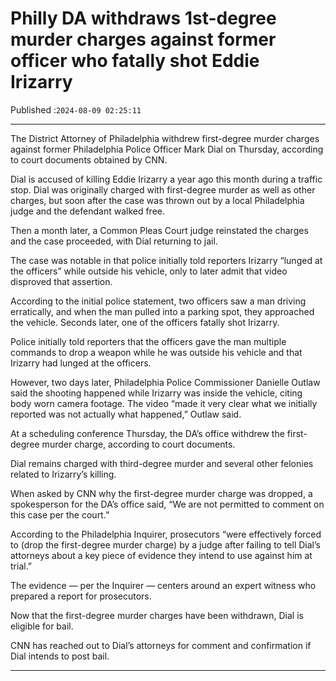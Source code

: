 # Philly DA withdraws 1st-degree murder charges against former officer who fatally shot Eddie Irizarry

Published :`2024-08-09 02:25:11`

---

The District Attorney of Philadelphia withdrew first-degree murder charges against former Philadelphia Police Officer Mark Dial on Thursday, according to court documents obtained by CNN.

Dial is accused of killing Eddie Irizarry a year ago this month during a traffic stop. Dial was originally charged with first-degree murder as well as other charges, but soon after the case was thrown out by a local Philadelphia judge and the defendant walked free.

Then a month later, a Common Pleas Court judge reinstated the charges and the case proceeded, with Dial returning to jail.

The case was notable in that police initially told reporters Irizarry “lunged at the officers” while outside his vehicle, only to later admit that video disproved that assertion.

According to the initial police statement, two officers saw a man driving erratically, and when the man pulled into a parking spot, they approached the vehicle. Seconds later, one of the officers fatally shot Irizarry.

Police initially told reporters that the officers gave the man multiple commands to drop a weapon while he was outside his vehicle and that Irizarry had lunged at the officers.

However, two days later, Philadelphia Police Commissioner Danielle Outlaw said the shooting happened while Irizarry was inside the vehicle, citing body worn camera footage. The video “made it very clear what we initially reported was not actually what happened,” Outlaw said.

At a scheduling conference Thursday, the DA’s office withdrew the first-degree murder charge, according to court documents.

Dial remains charged with third-degree murder and several other felonies related to Irizarry’s killing.

When asked by CNN why the first-degree murder charge was dropped, a spokesperson for the DA’s office said, “We are not permitted to comment on this case per the court.”

According to the Philadelphia Inquirer, prosecutors “were effectively forced to (drop the first-degree murder charge) by a judge after failing to tell Dial’s attorneys about a key piece of evidence they intend to use against him at trial.”

The evidence — per the Inquirer — centers around an expert witness who prepared a report for prosecutors.

Now that the first-degree murder charges have been withdrawn, Dial is eligible for bail.

CNN has reached out to Dial’s attorneys for comment and confirmation if Dial intends to post bail.

---

